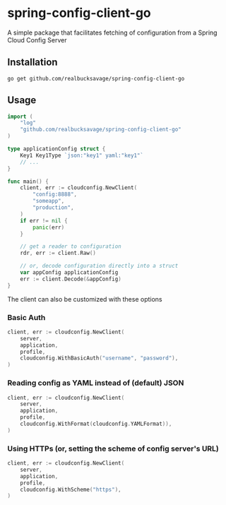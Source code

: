 # spring-config-client-go

A simple package that facilitates fetching of configuration from a Spring Cloud Config Server

## Installation

```shell
go get github.com/realbucksavage/spring-config-client-go
```

## Usage

```go
import (
    "log"
    "github.com/realbucksavage/spring-config-client-go"
)

type applicationConfig struct {
    Key1 Key1Type `json:"key1" yaml:"key1"`
    // ...
}

func main() {
    client, err := cloudconfig.NewClient(
        "config:8888",
        "someapp",
        "production",
    )
    if err != nil {
        panic(err)
    }

    // get a reader to configuration
    rdr, err := client.Raw()

    // or, decode configuration directly into a struct
    var appConfig applicationConfig
    err := client.Decode(&appConfig)
}
```

The client can also be customized with these options

### Basic Auth

```go
client, err := cloudconfig.NewClient(
    server, 
    application, 
    profile, 
    cloudconfig.WithBasicAuth("username", "password"),
)
```

### Reading config as YAML instead of (default) JSON

```go
client, err := cloudconfig.NewClient(
    server,
    application,
    profile, 
    cloudconfig.WithFormat(cloudconfig.YAMLFormat)),
)
```

### Using HTTPs (or, setting the scheme of config server's URL)

```go
client, err := cloudconfig.NewClient(
    server,
    application,
    profile, 
    cloudconfig.WithScheme("https"),
)
```